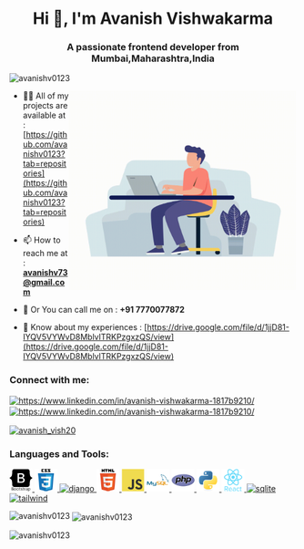 <h1 align="center">Hi 👋, I'm Avanish Vishwakarma</h1>
<h3 align="center">A passionate frontend developer from Mumbai,Maharashtra,India</h3>

<p align="left"> <img src="https://komarev.com/ghpvc/?username=avanishv0123&label=Profile%20views&color=0e75b6&style=flat" alt="avanishv0123" /> </p>
<img align = "right" src= "https://github.com/avanishv0123/avanishv0123/blob/main/Coder%20me.gif" width ="400px" height="350px"  alt= "rightbanner"/>

- 👨‍💻 All of my projects are available at : [https://github.com/avanishv0123?tab=repositories](https://github.com/avanishv0123?tab=repositories)

- 📫 How to reach me at : **avanishv73@gmail.com**
- 📱  Or You can call me on : **+91 7770077872**

- 📄 Know about my experiences :  [https://drive.google.com/file/d/1jjD81-IYQV5VYWvD8MblvlTRKPzgxzQS/view](https://drive.google.com/file/d/1jjD81-IYQV5VYWvD8MblvlTRKPzgxzQS/view)



<h3 align="left">Connect with me:</h3>
<p align="left">
 
<a href="https://github.com/avanishv0123" target="blank">
  <img align="center" src="https://raw.githubusercontent.com/rahuldkjain/github-profile-readme-generator/master/src/images/icons/Social/github-alt.svg" alt="https://www.linkedin.com/in/avanish-vishwakarma-1817b9210/" height="30" width="40" /></a>
  
<a href="https://linkedin.com/in/https://www.linkedin.com/in/avanish-vishwakarma-1817b9210/" target="blank">
  <img align="center" src="https://raw.githubusercontent.com/rahuldkjain/github-profile-readme-generator/master/src/images/icons/Social/linked-in-alt.svg" alt="https://www.linkedin.com/in/avanish-vishwakarma-1817b9210/" height="30" width="40" /></a>
  
<a href="https://instagram.com/avanish_vish20" target="blank"><img align="center" src="https://raw.githubusercontent.com/rahuldkjain/github-profile-readme-generator/master/src/images/icons/Social/instagram.svg" alt="avanish_vish20" height="30" width="40" /></a>
</p>

<h3 align="left">Languages and Tools:</h3>
<p align="left"> <a href="https://getbootstrap.com" target="_blank" rel="noreferrer"> <img src="https://raw.githubusercontent.com/devicons/devicon/master/icons/bootstrap/bootstrap-plain-wordmark.svg" alt="bootstrap" width="40" height="40"/> </a> <a href="https://www.w3schools.com/css/" target="_blank" rel="noreferrer"> <img src="https://raw.githubusercontent.com/devicons/devicon/master/icons/css3/css3-original-wordmark.svg" alt="css3" width="40" height="40"/> </a> <a href="https://www.djangoproject.com/" target="_blank" rel="noreferrer"> <img src="https://cdn.worldvectorlogo.com/logos/django.svg" alt="django" width="40" height="40"/> </a> <a href="https://www.w3.org/html/" target="_blank" rel="noreferrer"> <img src="https://raw.githubusercontent.com/devicons/devicon/master/icons/html5/html5-original-wordmark.svg" alt="html5" width="40" height="40"/> </a> <a href="https://developer.mozilla.org/en-US/docs/Web/JavaScript" target="_blank" rel="noreferrer"> <img src="https://raw.githubusercontent.com/devicons/devicon/master/icons/javascript/javascript-original.svg" alt="javascript" width="40" height="40"/> </a> <a href="https://www.mysql.com/" target="_blank" rel="noreferrer"> <img src="https://raw.githubusercontent.com/devicons/devicon/master/icons/mysql/mysql-original-wordmark.svg" alt="mysql" width="40" height="40"/> </a> <a href="https://www.php.net" target="_blank" rel="noreferrer"> <img src="https://raw.githubusercontent.com/devicons/devicon/master/icons/php/php-original.svg" alt="php" width="40" height="40"/> </a> <a href="https://www.python.org" target="_blank" rel="noreferrer"> <img src="https://raw.githubusercontent.com/devicons/devicon/master/icons/python/python-original.svg" alt="python" width="40" height="40"/> </a> <a href="https://reactjs.org/" target="_blank" rel="noreferrer"> <img src="https://raw.githubusercontent.com/devicons/devicon/master/icons/react/react-original-wordmark.svg" alt="react" width="40" height="40"/> </a> <a href="https://www.sqlite.org/" target="_blank" rel="noreferrer"> <img src="https://www.vectorlogo.zone/logos/sqlite/sqlite-icon.svg" alt="sqlite" width="40" height="40"/> </a> <a href="https://tailwindcss.com/" target="_blank" rel="noreferrer"> <img src="https://www.vectorlogo.zone/logos/tailwindcss/tailwindcss-icon.svg" alt="tailwind" width="40" height="40"/> </a> </p>

<p><img align="left" src="https://github-readme-stats.vercel.app/api/top-langs?username=avanishv0123&show_icons=true&locale=en&layout=compact" alt="avanishv0123" /></p>

<p>&nbsp;<img align="center" src="https://github-readme-stats.vercel.app/api?username=avanishv0123&show_icons=true&locale=en" alt="avanishv0123" /></p>

<p><img align="center" src="https://github-readme-streak-stats.herokuapp.com/?user=avanishv0123&" alt="avanishv0123" /></p>
